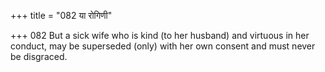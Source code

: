 +++
title = "082 या रोगिणी"

+++
082	But a sick wife who is kind (to her husband) and virtuous in her conduct, may be superseded (only) with her own consent and must never be disgraced.